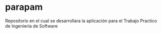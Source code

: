# parapam
Repositorio en el cual se desarrollara la aplicación para el Trabajo Practico de Ingeniería de Software
